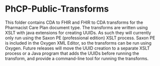 # PhCP-Public-Transforms

This folder contains CDA to FHIR and FHIR to CDA transforms for the Pharmacist Care Plan document type. 
The transforms are written using XSLT with java extensions for creating UUIDs. As such they will currently only run using the Saxon PE (professional edition) XSLT process. 
Saxon PE is included in the Oxygen XML Editor, so the transforms can be run using Oxygen. 
Future releases will move the UUID creation to a separate XSLT process or a Java program that adds the UUIDs before running the transform, and provide a command-line tool for running the transforms. 
 